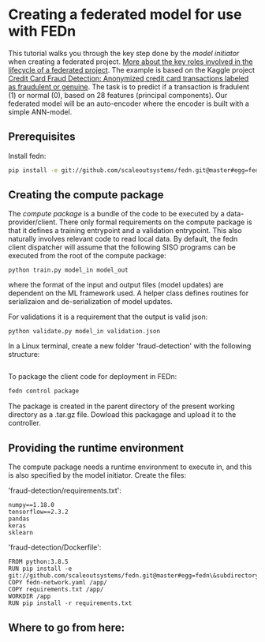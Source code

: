 # Creating a federated model for use with FEDn 

This tutorial walks you through the key step done by the *model initiator* when creating a federated project. [More about the key roles involved in the lifecycle of a federated project](roles.md). The example is based on the Kaggle project [Credit Card Fraud Detection: Anonymized credit card transactions labeled as fraudulent or genuine](https://www.kaggle.com/mlg-ulb/creditcardfraud). The task is to predict if a transaction is fradulent (1) or normal (0), based on 28 features (principal components). Our federated model will be an auto-encoder where the encoder is built with a simple ANN-model.   

## Prerequisites

Install fedn:

```bash 
pip install -e git://github.com/scaleoutsystems/fedn.git@master#egg=fedn\&subdirectory=fedn
```

## Creating the compute package 
The *compute package* is a bundle of the code to be executed by a data-provider/client. There only formal requirements on the compute package is that it defines a training entrypoint and a validation entrypoint. This also naturally involves relevant code to read local data. By default, the fedn client dispatcher will assume that the following SISO programs can be executed from the root of the compute package:   

```
python train.py model_in model_out 
```
where the format of the input and output files (model updates) are dependent on the ML framework used. A helper class defines routines for serializaion and de-serialization of model updates. 

For validations it is a requirement that the output is valid json: 

```
python validate.py model_in validation.json 
```

In a Linux terminal, create a new folder 'fraud-detection' with the following structure:
```

```

To package the client code for deployment in FEDn: 
```bash
fedn control package
```
The package is created in the parent directory of the present working directory as a .tar.gz file. Dowload this packagage and upload it to the controller. 

## Providing the runtime environment
The compute package needs a runtime environment to execute in, and this is also specified by the model initiator. Create the files:

'fraud-detection/requirements.txt': 
```
numpy==1.18.0
tensorflow==2.3.2
pandas
keras
sklearn
```

 'fraud-detection/Dockerfile':  
```
FROM python:3.8.5
RUN pip install -e git://github.com/scaleoutsystems/fedn.git@master#egg=fedn\&subdirectory=fedn
COPY fedn-network.yaml /app/ 
COPY requirements.txt /app/
WORKDIR /app
RUN pip install -r requirements.txt
```

## Where to go from here: 
